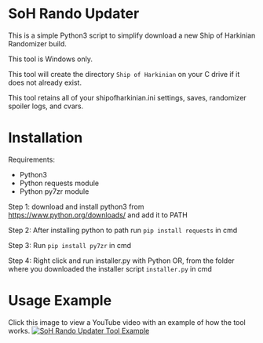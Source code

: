 # SoH Rando Updater
This is a simple Python3 script to simplify download a new Ship of Harkinian Randomizer build.

This tool is Windows only.

This tool will create the directory `Ship of Harkinian` on your C drive if it does not already exist.

This tool retains all of your shipofharkinian.ini settings, saves, randomizer spoiler logs, and cvars.

# Installation
Requirements:

  * Python3
  * Python requests module
  * Python py7zr module
  
  Step 1: download and install python3 from https://www.python.org/downloads/ and add it to PATH
  
  Step 2: After installing python to path run `pip install requests` in cmd
  
  Step 3: Run `pip install py7zr` in cmd
  
  Step 4: Right click and run installer.py with Python OR, from the folder where you downloaded the installer script `installer.py` in cmd

# Usage Example
Click this image to view a YouTube video with an example of how the tool works.
[![SoH Rando Updater Tool Example](https://img.youtube.com/vi/OIggfeBYKHQ/0.jpg)](https://www.youtube.com/watch?v=OIggfeBYKHQ)
